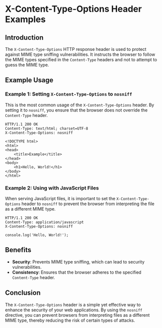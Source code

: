 
# X-Content-Type-Options Header Examples

## Introduction

The `X-Content-Type-Options` HTTP response header is used to protect against MIME type sniffing vulnerabilities. It instructs the browser to follow the MIME types specified in the `Content-Type` headers and not to attempt to guess the MIME type.

## Example Usage

### Example 1: Setting `X-Content-Type-Options` to `nosniff`

This is the most common usage of the `X-Content-Type-Options` header. By setting it to `nosniff`, you ensure that the browser does not override the `Content-Type` header.

```http
HTTP/1.1 200 OK
Content-Type: text/html; charset=UTF-8
X-Content-Type-Options: nosniff

<!DOCTYPE html>
<html>
<head>
    <title>Example</title>
</head>
<body>
    <h1>Hello, World!</h1>
</body>
</html>
```

### Example 2: Using with JavaScript Files

When serving JavaScript files, it is important to set the `X-Content-Type-Options` header to `nosniff` to prevent the browser from interpreting the file as a different MIME type.

```http
HTTP/1.1 200 OK
Content-Type: application/javascript
X-Content-Type-Options: nosniff

console.log('Hello, World!');
```

## Benefits

- **Security**: Prevents MIME type sniffing, which can lead to security vulnerabilities.
- **Consistency**: Ensures that the browser adheres to the specified `Content-Type` header.

## Conclusion

The `X-Content-Type-Options` header is a simple yet effective way to enhance the security of your web applications. By using the `nosniff` directive, you can prevent browsers from interpreting files as a different MIME type, thereby reducing the risk of certain types of attacks.
